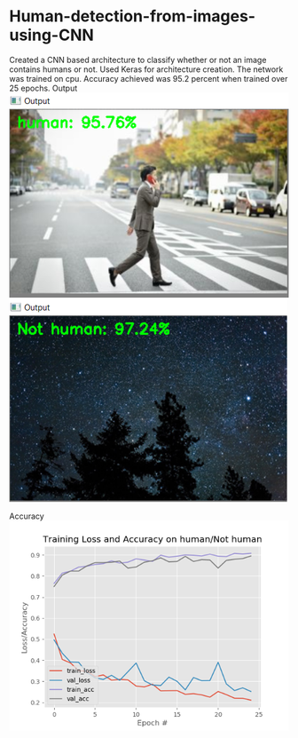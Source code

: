 # Human-detection-from-images-using-CNN
Created a CNN based architecture to classify whether or not an image contains humans or not. Used Keras for architecture creation. The network was trained on cpu. Accuracy achieved was 95.2 percent when trained over 25 epochs.
Output
![](https://github.com/Vaishaknair22/Human-detection-from-images-using-CNN/blob/master/op1.PNG)
![](https://github.com/Vaishaknair22/Human-detection-from-images-using-CNN/blob/master/op2.PNG)


Accuracy
![](https://github.com/Vaishaknair22/Human-detection-from-images-using-CNN/blob/master/plot.png)
